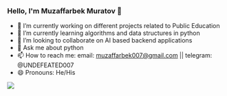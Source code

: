 ### Hello, I'm Muzaffarbek Muratov 👋



- 🔭 I’m currently working on different projects related to Public Education
- 🌱 I’m currently learning algorithms and data structures in python
- 👯 I’m looking to collaborate on AI based backend applications
- 💬 Ask me about python
- 📫 How to reach me: email: muzaffarbek007@gmail.com || telegram: @UNDEFEATED007
- 😄 Pronouns: He/His


<img src="https://github-readme-stats.vercel.app/api?username=Muzaffarbekm&&show_icons=true&title_color=ffffff&icon_color=bb2acf&text_color=daf7dc&bg_color=151515"/>
